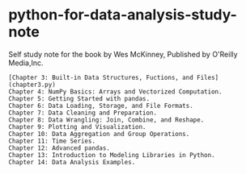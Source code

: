 # python-for-data-analysis-study-note
Self study note for the book <Python for Data Analysis> by Wes McKinney, Published by O'Reilly Media,Inc.
    
    [Chapter 3: Built-in Data Structures, Fuctions, and Files](chapter3.py)
    Chapter 4: NumPy Basics: Arrays and Vectorized Computation.
    Chapter 5: Getting Started with pandas.
    Chapter 6: Data Loading, Storage, and File Formats.
    Chapter 7: Data Cleaning and Preparation.
    Chapter 8: Data Wrangling: Join, Combine, and Reshape.
    Chapter 9: Plotting and Visualization.
    Chapter 10: Data Aggregation and Group Operations.
    Chapter 11: Time Series.
    Chapter 12: Advanced pandas.
    Chapter 13: Introduction to Modeling Libraries in Python.
    Chapter 14: Data Analysis Examples.
  
 
  
